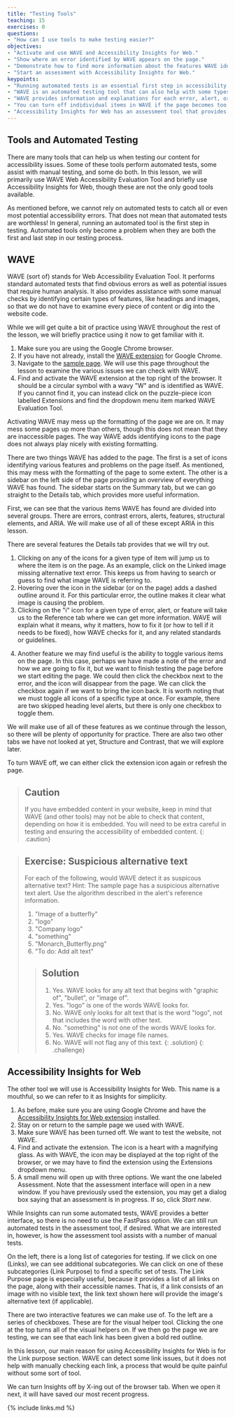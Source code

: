 ```yaml
---
title: "Testing Tools"
teaching: 15
exercises: 0
questions:
- "How can I use tools to make testing easier?"
objectives:
- "Activate and use WAVE and Accessibility Insights for Web."
- "Show where an error identified by WAVE appears on the page."
- "Demonstrate how to find more information about the features WAVE identifies."
- "Start an assessment with Accessibility Insights for Web."
keypoints:
- "Running automated tests is an essential first step in accessibility testing."
- "WAVE is an automated testing tool that can also help with some types of manual testing."
- "WAVE provides information and explanations for each error, alert, or other feature that it identifies."
- "You can turn off indidividual items in WAVE if the page becomes too cluttered to find what you need."
- "Accessibility Insights for Web has an assessment tool that provides in-depth assistance with a variety of manual tests."
---
```


## Tools and Automated Testing

There are many tools that can help us when testing our content for accessibility issues. Some of these tools perform automated tests, some assist with manual testing, and some do both. In this lesson, we will primarily use WAVE Web Accessibility Evaluation Tool and briefly use Accessibility Insights for Web, though these are not the only good tools available.

As mentioned before, we cannot rely on automated tests to catch all or even most potential accessibility errors. That does not mean that automated tests are worthless! In general, running an automated tool is the first step in testing. Automated tools only become a problem when they are both the first and last step in our testing process.

## WAVE

WAVE (sort of) stands for Web Accessibility Evaluation Tool. It performs standard automated tests that find obvious errors as well as potential issues that require human analysis. It also provides assistance with some manual checks by identifying certain types of features, like headings and images, so that we do not have to examine every piece of content or dig into the website code.

While we will get quite a bit of practice using WAVE throughout the rest of the lesson, we will briefly practice using it now to get familiar with it.

1. Make sure you are using the Google Chrome browser.
2. If you have not already, install the [WAVE extension](https://chrome.google.com/webstore/detail/wave-evaluation-tool/jbbplnpkjmmeebjpijfedlgcdilocofh) for Google Chrome.
3. Navigate to the [sample page](https://accessibility.oucreate.com/samples/sample). We will use this page throughout the lesson to examine the various issues we can check with WAVE.
4. Find and activate the WAVE extension at the top right of the browser. It should be a circular symbol with a wavy "W" and is identified as WAVE. If you cannot find it, you can instead click on the puzzle-piece icon labelled Extensions and find the dropdown menu item marked WAVE Evaluation Tool.

Activating WAVE may mess up the formatting of the page we are on. It may mess some pages up more than others, though this does not mean that they are inaccessible pages. The way WAVE adds identifying icons to the page does not always play nicely with existing formatting.

There are two things WAVE has added to the page. The first is a set of icons identifying various features and problems on the page itself. As mentioned, this may mess with the formatting of the page to some extent. The other is a sidebar on the left side of the page providing an overview of everything WAVE has found. The sidebar starts on the Summary tab, but we can go straight to the Details tab, which provides more useful information.

First, we can see that the various items WAVE has found are divided into several groups. There are errors, contrast errors, alerts, features, structural elements, and ARIA. We will make use of all of these except ARIA in this lesson.

There are several features the Details tab provides that we will try out.

1. Clicking on any of the icons for a given type of item will jump us to where the item is on the page. As an example, click on the Linked image missing alternative text error. This keeps us from having to search or guess to find what image WAVE is referring to.
2. Hovering over the icon in the sidebar (or on the page) adds a dashed outline around it. For this particular error, the outline makes it clear what image is causing the problem.
3. Clicking on the "i" icon for a given type of error, alert, or feature will take us to the Reference tab where we can get more information. WAVE will explain what it means, why it matters, how to fix it (or how to tell if it needs to be fixed), how WAVE checks for it, and any related standards or guidelines.
<!-- In this case, we can find that having an image without alternative text as a link makes an empty link. This is important because without link text, screen readers will not be able to tell users what will happen if they click the link. And so forth. -->
4. Another feature we may find useful is the ability to toggle various items on the page. In this case, perhaps we have made a note of the error and how we are going to fix it, but we want to finish testing the page before we start editing the page. We could then click the checkbox next to the error, and the icon will disappear from the page. We can click the checkbox again if we want to bring the icon back. It is worth noting that we must toggle all icons of a specific type at once. For example, there are two skipped heading level alerts, but there is only one checkbox to toggle them.

We will make use of all of these features as we continue through the lesson, so there will be plenty of opportunity for practice. There are also two other tabs we have not looked at yet, Structure and Contrast, that we will explore later.

To turn WAVE off, we can either click the extension icon again or refresh the page.

> ## Caution
>
> If you have embedded content in your website, keep in mind that WAVE (and other tools) may not be able to check that content, depending on how it is embedded. You will need to be extra careful in testing and ensuring the accessibility of embedded content.
{: .caution}

> ## Exercise: Suspicious alternative text
>
> For each of the following, would WAVE detect it as suspicous alternative text? Hint: The sample page has a suspicious alternative text alert. Use the algorithm described in the alert's reference information.
>
> 1. "Image of a butterfly"
> 2. "logo"
> 3. "Company logo"
> 4. "something"
> 5. "Monarch_Butterfly.png"
> 6. "To do: Add alt text"
>
> > ## Solution
> >
> > 1. Yes. WAVE looks for any alt text that begins with "graphic of", "bullet", or "image of".
> > 2. Yes. "logo" is one of the words WAVE looks for.
> > 3. No. WAVE only looks for alt text that is the word "logo", not that includes the word with other text.
> > 4. No. "something" is not one of the words WAVE looks for.
> > 5. Yes. WAVE checks for image file names.
> > 6. No. WAVE will not flag any of this text.
> {: .solution}
{: .challenge}

<!-- Could also have an easier challenge that asks how many of a given error or alert or something are on a page -->

## Accessibility Insights for Web

The other tool we will use is Accessibility Insights for Web. This name is a mouthful, so we can refer to it as Insights for simplicity.

1. As before, make sure you are using Google Chrome and have the [Accessibility Insights for Web extension](https://chrome.google.com/webstore/detail/accessibility-insights-fo/pbjjkligggfmakdaogkfomddhfmpjeni) installed.
2. Stay on or return to the sample page we used with WAVE.
3. Make sure WAVE has been turned off. We want to test the website, not WAVE.
4. Find and activate the extension. The icon is a heart with a magnifying glass. As with WAVE, the icon may be displayed at the top right of the browser, or we may have to find the extension using the Extensions dropdown menu.
5. A small menu will open up with three options. We want the one labeled Assessment. Note that the assessment interface will open in a new window. If you have previously used the extension, you may get a dialog box saying that an assessment is in progress. If so, click _Start new_.

While Insights can run some automated tests, WAVE provides a better interface, so there is no need to use the FastPass option. We can still run automated tests in the assessment tool, if desired. What we are interested in, however, is how the assessment tool assists with a number of manual tests.

On the left, there is a long list of categories for testing. If we click on one (Links), we can see additional subcategories. We can click on one of these subcategories (Link Purpose) to find a specific set of tests. The Link Purpose page is especially useful, because it provides a list of all links on the page, along with their accessible names. That is, if a link consists of an image with no visible text, the link text shown here will provide the image's alternative text (if applicable).

There are two interactive features we can make use of. To the left are a series of checkboxes. These are for the visual helper tool. Clicking the one at the top turns all of the visual helpers on. If we then go the page we are testing, we can see that each link has been given a bold red outline.

<!--To the right are a series of Pass or Fail buttons. We can use these to indicate if a link is accessible, or if it needs some kind of correction. Once we have marked every link that has an issue, we can click "Pass unmarked instances" to automatically mark the others. This can be useful if we want to refer directly to the assessment when we start editing the page, but there is an additional function it serves. Once we have done all the tests we want, we can click "Export result" at the top left. We have the option to add a message to the report, and then we can to export as HTML (or JSON, if you want). This downloads an HTML file that will open in the browser when clicked. We can then refer to the results in the future, or even send theme to someone else to review.-->

In this lesson, our main reason for using Accessibility Insights for Web is for the Link purpose section. WAVE can detect some link issues, but it does not help with manually checking each link, a process that would be quite painful without some sort of tool.

We can turn Insights off by X-ing out of the browser tab. When we open it next, it will have saved our most recent progress.

{% include links.md %}

